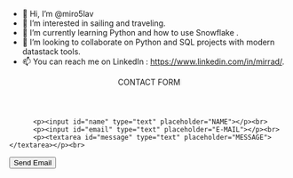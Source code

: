 
- 👋 Hi, I’m @miro5lav
- 👀 I’m interested in sailing and traveling.
- 🌱 I’m currently learning Python and how to use Snowflake .
- 💞️ I’m looking to collaborate on Python and SQL projects with modern datastack tools.
- 📫 You can reach me on LinkedIn : https://www.linkedin.com/in/mirrad/.

<!---
miro5lav/miro5lav is a ✨ special ✨ repository because its `README.md` (this file) appears on your GitHub profile.
You can click the Preview link to take a look at your changes.
--->
<header>CONTACT FORM</header>

<form id="form" class="topBefore" method="post" action="mailto:mirrad@10g.pl">
		
		  <p><input id="name" type="text" placeholder="NAME"></p><br>
		  <p><input id="email" type="text" placeholder="E-MAIL"></p><br>
		  <p><textarea id="message" type="text" placeholder="MESSAGE"></textarea></p><br>
  <input id="submit" type="submit" value="Send Email">
  
</form>
